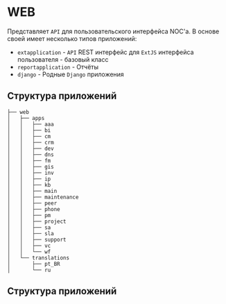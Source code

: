 # WEB

Представляет `API` для пользовательского интерфейса NOC'a. В основе своей имеет несколько типов приложений:

* `extapplication` - `API` REST интерфейс для `ExtJS` интерфейса пользователя - базовый класс 
* `reportapplication` - Отчёты
* `django` - Родные `Django` приложения


## Структура приложений


```
├── web
│   ├── apps
│   │   ├── aaa
│   │   ├── bi
│   │   ├── cm
│   │   ├── crm
│   │   ├── dev
│   │   ├── dns
│   │   ├── fm
│   │   ├── gis
│   │   ├── inv
│   │   ├── ip
│   │   ├── kb
│   │   ├── main
│   │   ├── maintenance
│   │   ├── peer
│   │   ├── phone
│   │   ├── pm
│   │   ├── project
│   │   ├── sa
│   │   ├── sla
│   │   ├── support
│   │   ├── vc
│   │   └── wf
│   └── translations
│       ├── pt_BR
│       └── ru

```

## Структура приложений 